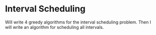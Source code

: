 # Interval Scheduling 

Will write 4 greedy algorithms for the interval scheduling problem. Then 
I will write an algorithm for scheduling all intervals. 
